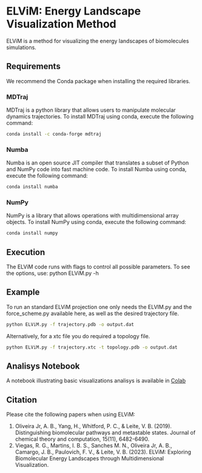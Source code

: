 # ELViM: Energy Landscape Visualization Method

ELViM is a method for visualizing the energy landscapes of biomolecules simulations.

## Requirements
We recommend the Conda package when installing the required libraries.

### MDTraj
MDTraj is a python library that allows users to manipulate molecular dynamics trajectories. 
To install MDTraj using conda, execute the following command:

```bash
conda install -c conda-forge mdtraj
```
### Numba
Numba is an open source JIT compiler that translates a subset of Python and NumPy code into fast machine code.
To install Numba using conda, execute the following command:

```bash
conda install numba
```
### NumPy
NumPy is a library that allows operations with multidimensional array objects. 
To install NumPy using conda, execute the following command:


```bash
conda install numpy
```

## Execution
The ELViM code runs with flags to control all possible parameters. To see the options, use:
python ELViM.py -h

## Example
To run an standard ELViM projection one only needs the ELVIM.py and the force_scheme.py available here, as well as the desired trajectory file.

```bash
python ELViM.py -f trajectory.pdb -o output.dat
```
Alternatively, for a xtc file you do required a topology file.

```bash
python ELViM.py -f trajectory.xtc -t topology.pdb -o output.dat
```

## Analisys Notebook

A notebook illustrating basic visualizations analisys is available in [Colab](https://colab.research.google.com/drive/1ESfxUaycZKsxoPmcTHsRBfGyJRCRlp_U?usp=sharing)

## Citation
Please cite the following papers when using ELViM:

1. Oliveira Jr, A. B., Yang, H., Whitford, P. C., & Leite, V. B. (2019). Distinguishing biomolecular pathways and metastable states. Journal of chemical theory and computation, 15(11), 6482-6490. 
2. Viegas, R. G., Martins, I. B. S., Sanches M. N., Oliveira Jr, A. B., Camargo, J. B., Paulovich, F. V., & Leite, V. B. (2023). ELViM: Exploring Biomolecular Energy Landscapes through Multidimensional Visualization. 
